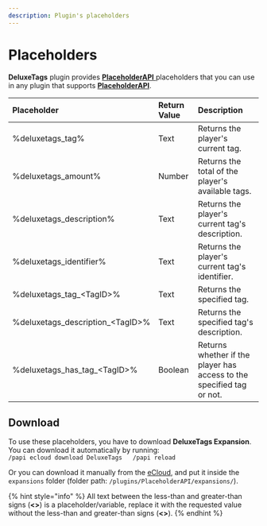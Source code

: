 ```yaml
---
description: Plugin's placeholders
---
```


# Placeholders

**DeluxeTags** plugin provides [**PlaceholderAPI** ](https://www.spigotmc.org/resources/6245/)placeholders that you can use in any plugin that supports [**PlaceholderAPI**](https://www.spigotmc.org/resources/6245/).

| Placeholder | Return Value | Description |
| :--- | :--- | :--- |
| %deluxetags\_tag% | Text | Returns the player's current tag. |
| %deluxetags\_amount% | Number | Returns the total of the player's available tags. |
| %deluxetags\_description% | Text | Returns the player's current tag's description. |
| %deluxetags\_identifier% | Text | Returns the player's current tag's identifier. |
| %deluxetags\_tag\_&lt;TagID&gt;% | Text | Returns the specified tag. |
| %deluxetags\_description\_&lt;TagID&gt;% | Text | Returns the specified tag's description. |
| %deluxetags\_has\_tag\_&lt;TagID&gt;% | Boolean | Returns whether if the player has access to the specified tag or not. |

## Download

To use these placeholders, you have to download **DeluxeTags Expansion**. You can download it automatically by running:  
`/papi ecloud download DeluxeTags  
/papi reload`

Or you can download it manually from the [eCloud](https://api.extendedclip.com/expansions/deluxetags/), and put it inside the `expansions` folder \(folder path: `/plugins/PlaceholderAPI/expansions/`\). 

{% hint style="info" %}
All text between the less-than and greater-than signs \(**&lt;&gt;**\) is a placeholder/variable, replace it with the requested value without the less-than and greater-than signs \(**&lt;&gt;**\).
{% endhint %}

